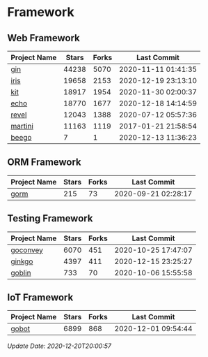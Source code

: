 # Framework

## Web Framework
| Project Name | Stars | Forks | Last Commit |
| ------------ | ----- | ----- | ----------- |
| [gin](https://github.com/gin-gonic/gin) | 44238 | 5070 | 2020-11-11 01:41:35 |
| [iris](https://github.com/kataras/iris) | 19658 | 2153 | 2020-12-19 23:13:10 |
| [kit](https://github.com/go-kit/kit) | 18917 | 1954 | 2020-11-30 02:00:37 |
| [echo](https://github.com/labstack/echo) | 18770 | 1677 | 2020-12-18 14:14:59 |
| [revel](https://github.com/revel/revel) | 12043 | 1388 | 2020-07-12 05:57:36 |
| [martini](https://github.com/go-martini/martini) | 11163 | 1119 | 2017-01-21 21:58:54 |
| [beego](https://github.com/astaxie/beego) | 7 | 1 | 2020-12-13 11:36:23 |

## ORM Framework
| Project Name | Stars | Forks | Last Commit |
| ------------ | ----- | ----- | ----------- |
| [gorm](https://github.com/jinzhu/gorm) | 215 | 73 | 2020-09-21 02:28:17 |

## Testing Framework
| Project Name | Stars | Forks | Last Commit |
| ------------ | ----- | ----- | ----------- |
| [goconvey](https://github.com/smartystreets/goconvey) | 6070 | 451 | 2020-10-25 17:47:07 |
| [ginkgo](https://github.com/onsi/ginkgo) | 4397 | 411 | 2020-12-15 23:25:27 |
| [goblin](https://github.com/franela/goblin) | 733 | 70 | 2020-10-06 15:55:58 |

## IoT Framework
| Project Name | Stars | Forks | Last Commit |
| ------------ | ----- | ----- | ----------- |
| [gobot](https://github.com/hybridgroup/gobot) | 6899 | 868 | 2020-12-01 09:54:44 |

*Update Date: 2020-12-20T20:00:57*